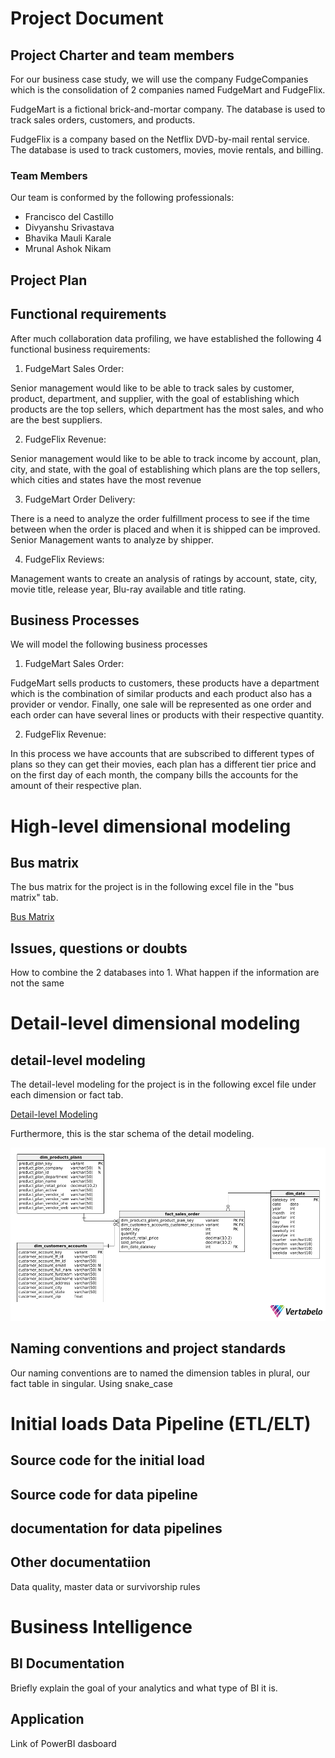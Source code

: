 # Project Document

## Project Charter and team members

For our business case study, we will use the company FudgeCompanies which is the consolidation of 2 companies named FudgeMart and FudgeFlix. 

FudgeMart is a fictional brick-and-mortar company. The database is used to track sales orders, customers, and products.

FudgeFlix is a company based on the Netflix DVD-by-mail rental service. The database is used to track customers, movies, movie rentals, and billing.


### Team Members

Our team is conformed by the following professionals:
- Francisco del Castillo
- Divyanshu Srivastava
- Bhavika Mauli Karale
- Mrunal Ashok Nikam

## Project Plan

## Functional requirements
After much collaboration data profiling, we have established the following 4 functional business requirements:

1. FudgeMart Sales Order:
   
Senior management would like to be able to track sales by customer, product, department, and supplier, with the goal of establishing which products are the top sellers, which department has the most sales, and who are the best suppliers. 

2. FudgeFlix Revenue:

Senior management would like to be able to track income by account, plan, city, and state, with the goal of establishing which plans are the top sellers, which cities and states have the most revenue 

3. FudgeMart Order Delivery:

There is a need to analyze the order fulfillment process to see if the time between when the order is placed and when it is shipped can be improved. Senior Management wants to analyze by shipper.

4. FudgeFlix Reviews:
   
Management wants to create an analysis of ratings by account, state, city, movie title, release year, Blu-ray available and title rating.

## Business Processes

We will model the following business processes 
1. FudgeMart Sales Order:

FudgeMart sells products to customers, these products have a department which is the combination of similar products and each product also has a provider or vendor. Finally, one sale will be represented as one order and each order can have several lines or products with their respective quantity. 

2. FudgeFlix Revenue:

In this process we have accounts that are subscribed to different types of plans so they can get their movies, each plan has a different tier price and on the first day of each month, the company bills the accounts for the amount of their respective plan. 

# High-level dimensional modeling
## Bus matrix

The bus matrix for the project is in the following excel file in the "bus matrix" tab.

[Bus Matrix](Dimensional-Modeling-Workbook.xlsx)

## Issues, questions or doubts
How to combine the 2 databases into 1. 
What happen if the information are not the same 

# Detail-level dimensional modeling
## detail-level modeling
The detail-level modeling for the project is in the following excel file under each dimension or fact tab. 

[Detail-level Modeling](Dimensional-Modeling-Workbook.xlsx)

Furthermore, this is the star schema of the detail modeling. 

![Detail-modeling](./Detail_data_modeling-2024-04-06_16-21.png)


## Naming conventions and project standards

Our naming conventions are to named the dimension tables in plural, our fact table in singular.
Using snake_case


# Initial loads Data Pipeline (ETL/ELT)
## Source code for the initial load

## Source code for data pipeline

## documentation for data pipelines
## Other documentatiion
Data quality, master data or survivorship rules

# Business Intelligence
## BI Documentation
Briefly explain the goal of your analytics and what type of BI it is.
## Application
Link of PowerBI dasboard
